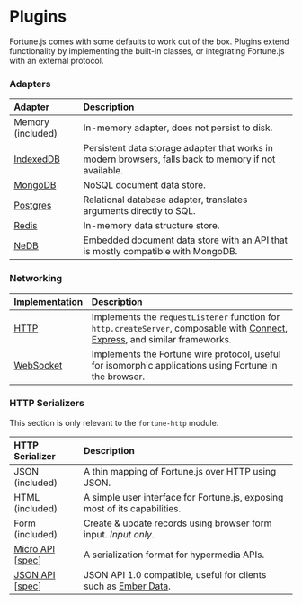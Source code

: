 # Plugins

Fortune.js comes with some defaults to work out of the box. Plugins extend functionality by implementing the built-in classes, or integrating Fortune.js with an external protocol.


### Adapters

| Adapter          | Description                                              |
|:-----------------|:---------------------------------------------------------|
| Memory (included) | In-memory adapter, does not persist to disk. |
| [IndexedDB](https://github.com/fortunejs/fortune-indexeddb) | Persistent data storage adapter that works in modern browsers, falls back to memory if not available. |
| [MongoDB](https://github.com/fortunejs/fortune-mongodb) | NoSQL document data store. |
| [Postgres](https://github.com/fortunejs/fortune-postgres) | Relational database adapter, translates arguments directly to SQL. |
| [Redis](https://github.com/thibremy/fortune-redis) | In-memory data structure store. |
| [NeDB](https://github.com/fortunejs/fortune-nedb) | Embedded document data store with an API that is mostly compatible with MongoDB. |


### Networking

| Implementation   | Description                                              |
|:-----------------|:---------------------------------------------------------|
| [HTTP](https://github.com/fortunejs/fortune-http) | Implements the `requestListener` function for `http.createServer`, composable with [Connect](https://github.com/senchalabs/connect), [Express](http://expressjs.com/), and similar frameworks. |
| [WebSocket](https://github.com/fortunejs/fortune-ws) | Implements the Fortune wire protocol, useful for isomorphic applications using Fortune in the browser. |


### HTTP Serializers

This section is only relevant to the `fortune-http` module.

| HTTP Serializer  | Description                                              |
|:-----------------|:---------------------------------------------------------|
| JSON (included) | A thin mapping of Fortune.js over HTTP using JSON. |
| HTML (included) | A simple user interface for Fortune.js, exposing most of its capabilities. |
| Form (included) | Create & update records using browser form input. *Input only*. |
| [Micro API](https://github.com/fortunejs/fortune-micro-api) [[spec](http://micro-api.org)] | A serialization format for hypermedia APIs. |
| [JSON API](https://github.com/fortunejs/fortune-json-api) [[spec](http://jsonapi.org)] | JSON API 1.0 compatible, useful for clients such as [Ember Data](https://github.com/emberjs/data). |
